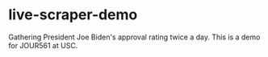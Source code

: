 # live-scraper-demo
Gathering President Joe Biden's approval rating twice a day. This is a demo for JOUR561 at USC.
